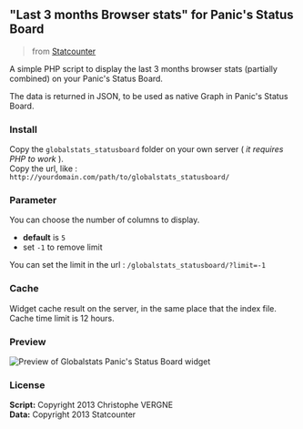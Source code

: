## "Last 3 months Browser stats" for Panic's Status Board
> from [Statcounter](http://gs.statcounter.com/)

A simple PHP script to display the last 3 months browser stats (partially combined) on your Panic's Status Board.

The data is returned in JSON, to be used as native Graph in Panic's Status Board.

### Install
Copy the `globalstats_statusboard` folder on your own server ( _it requires PHP to work_ ).  
Copy the url, like : `http://yourdomain.com/path/to/globalstats_statusboard/`

### Parameter
You can choose the number of columns to display. 
* **default** is `5`
* set `-1` to remove limit

You can set the limit in the url : `/globalstats_statusboard/?limit=-1`

### Cache
Widget cache result on the server, in the same place that the index file.  
Cache time limit is 12 hours.

### Preview
![Preview of Globalstats Panic's Status Board widget](https://dl.dropboxusercontent.com/u/2185088/gs_statusboard.png)

### License
**Script:** Copyright 2013 Christophe VERGNE  
**Data:** Copyright 2013 Statcounter
